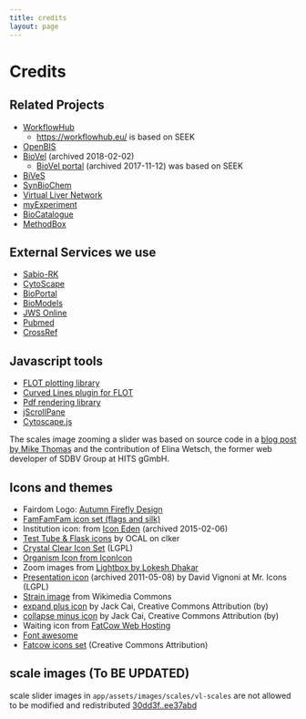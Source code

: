 ```yaml
---
title: credits
layout: page
---
```


# Credits

## Related Projects

* [WorkflowHub](https://about.workflowhub.eu/)
  - <https://workflowhub.eu/> is based on SEEK
* [OpenBIS](http://fair-dom.org/platform/openbis/)
* [BioVel](http://web.archive.org/web/20180202071633/http://www.biovel.eu/) (archived 2018-02-02)
  - [BioVel portal](http://web.archive.org/web/20171112080623/https://portal.biovel.eu/) (archived 2017-11-12) was based on SEEK
* [BiVeS](https://sems.uni-rostock.de/projects/bives/)
* [SynBioChem](http://synbiochem.co.uk/)
* [Virtual Liver Network](http://www.virtual-liver.de/)
* [myExperiment](http://www.myexperiment.org/)
* [BioCatalogue](http://www.biocatalogue.org/)
* [MethodBox](http://www.esciencelab.org.uk/products/methodbox/)

## External Services we use

* [Sabio-RK](http://sabio.villa-bosch.de)
* [CytoScape](http://cytoscapeweb.cytoscape.org)
* [BioPortal](http://bioportal.bioontology.org)
* [BioModels](http://www.ebi.ac.uk/biomodels-main/)
* [JWS Online](http://jjj.biochem.sun.ac.za/)
* [Pubmed](http://www.ncbi.nlm.nih.gov/pubmed)
* [CrossRef](http://www.crossref.org/)

## Javascript tools

* [FLOT plotting library](http://code.google.com/p/flot/)
* [Curved Lines plugin for FLOT](https://github.com/MichaelZinsmaier/CurvedLines)
* [Pdf rendering library](https://github.com/mozilla/pdf.js)
* [jScrollPane](http://jscrollpane.kelvinluck.com/)
* [Cytoscape.js](http://cytoscape.github.io/cytoscape.js/)

The scales image zooming a slider was based on source code in a 
[blog post by Mike
Thomas](http://atomicrobotdesign.com/blog/web-development/controlling-html-using-the-jquery-ui-slider-and-links/)
and the contribution of Elina Wetsch, the former web developer of SDBV Group at
HITS gGmbH.

## Icons and themes

* Fairdom Logo: [Autumn Firefly Design](http://autumn-firefly.co.uk/)
* [FamFamFam icon set (flags and silk)](http://www.famfamfam.com/lab/icons/silk/)
* Institution icon: from [Icon Eden](http://web.archive.org/web/20150206235106/http://www.iconeden.com/) (archived 2015-02-06)
* [Test Tube & Flask icons](http://www.clker.com/clipart-test-tube-icon.html) by OCAL on clker
* [Crystal Clear Icon Set](http://www.iconarchive.com/show/crystal-clear-icons-by-everaldo.html) (LGPL)
* [Organism Icon from IconIcon](http://iconicon.net/?page_id=79)
* Zoom images from [Lightbox by Lokesh Dhakar](http://www.lokeshdhakar.com/projects/lightbox2/)
* [Presentation icon](http://web.archive.org/web/20110508124549/http://www.mricons.com/icon/785/128/presentation-slides-icon) (archived 2011-05-08) by David Vignoni at Mr. Icons (LGPL)
* [Strain image](http://en.wikipedia.org/wiki/File:Enterococcus_faecalis20023-300.jpg#file) from Wikimedia Commons
* [expand plus icon](http://findicons.com/icon/439241/toggle_expand?id=439541) by Jack Cai, Creative Commons Attribution (by) 
* [collapse minus icon](http://findicons.com/icon/439180/toggle_collapse?id=439440) by Jack Cai, Creative Commons Attribution (by)
* Waiting icon from [FatCow Web Hosting](http://www.fatcow.com/)
* [Font awesome](http://fortawesome.github.io/Font-Awesome/)
* [Fatcow icons set](http://www.fatcow.com/free-icons) (Creative Commons Attribution)

## scale images (To BE UPDATED)

scale slider images in `app/assets/images/scales/vl-scales` are not allowed to be modified and
redistributed [30dd3f..ee37abd](https://github.com/seek4science/seek/commits/30dd3f9a7c142bd5e6dace8ccef17205e9f4b5d4/public/images/slider)

